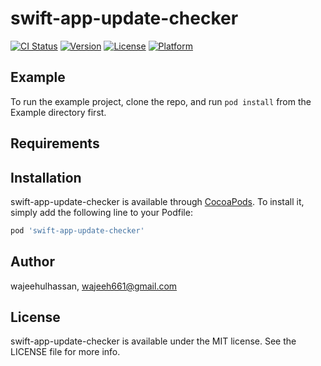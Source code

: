 # swift-app-update-checker

[![CI Status](https://img.shields.io/travis/wajeehulhassan/swift-app-update-checker.svg?style=flat)](https://travis-ci.org/wajeehulhassan/swift-app-update-checker)
[![Version](https://img.shields.io/cocoapods/v/swift-app-update-checker.svg?style=flat)](https://cocoapods.org/pods/swift-app-update-checker)
[![License](https://img.shields.io/cocoapods/l/swift-app-update-checker.svg?style=flat)](https://cocoapods.org/pods/swift-app-update-checker)
[![Platform](https://img.shields.io/cocoapods/p/swift-app-update-checker.svg?style=flat)](https://cocoapods.org/pods/swift-app-update-checker)

## Example

To run the example project, clone the repo, and run `pod install` from the Example directory first.

## Requirements

## Installation

swift-app-update-checker is available through [CocoaPods](https://cocoapods.org). To install
it, simply add the following line to your Podfile:

```ruby
pod 'swift-app-update-checker'
```

## Author

wajeehulhassan, wajeeh661@gmail.com

## License

swift-app-update-checker is available under the MIT license. See the LICENSE file for more info.
